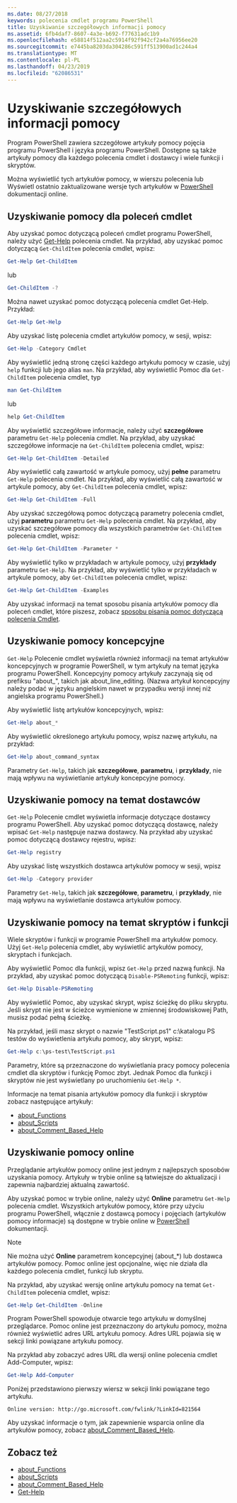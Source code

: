 ```yaml
---
ms.date: 08/27/2018
keywords: polecenia cmdlet programu PowerShell
title: Uzyskiwanie szczegółowych informacji pomocy
ms.assetid: 6fb4daf7-8607-4a3e-b692-f77631adc1b9
ms.openlocfilehash: e58814f512aa2c5914f92f942cf2a4a76956ee20
ms.sourcegitcommit: e7445ba8203da304286c591ff513900ad1c244a4
ms.translationtype: MT
ms.contentlocale: pl-PL
ms.lasthandoff: 04/23/2019
ms.locfileid: "62086531"
---
```

# <a name="getting-detailed-help-information"></a>Uzyskiwanie szczegółowych informacji pomocy

Program PowerShell zawiera szczegółowe artykuły pomocy pojęcia programu PowerShell i języka programu PowerShell. Dostępne są także artykuły pomocy dla każdego polecenia cmdlet i dostawcy i wiele funkcji i skryptów.

Można wyświetlić tych artykułów pomocy, w wierszu polecenia lub Wyświetl ostatnio zaktualizowane wersje tych artykułów w [PowerShell](/powershell/scripting/overview) dokumentacji online.

## <a name="getting-help-for-cmdlets"></a>Uzyskiwanie pomocy dla poleceń cmdlet

Aby uzyskać pomoc dotyczącą poleceń cmdlet programu PowerShell, należy użyć [Get-Help](/powershell/module/microsoft.powershell.core/Get-Help) polecenia cmdlet. Na przykład, aby uzyskać pomoc dotyczącą `Get-ChildItem` polecenia cmdlet, wpisz:

```powershell
Get-Help Get-ChildItem
```

lub

```powershell
Get-ChildItem -?
```

Można nawet uzyskać pomoc dotyczącą polecenia cmdlet Get-Help. Przykład:

```powershell
Get-Help Get-Help
```

Aby uzyskać listę polecenia cmdlet artykułów pomocy, w sesji, wpisz:

```powershell
Get-Help -Category Cmdlet
```

Aby wyświetlić jedną stronę części każdego artykułu pomocy w czasie, użyj `help` funkcji lub jego alias `man`.
Na przykład, aby wyświetlić Pomoc dla `Get-ChildItem` polecenia cmdlet, typ

```powershell
man Get-ChildItem
```

lub

```powershell
help Get-ChildItem
```

Aby wyświetlić szczegółowe informacje, należy użyć **szczegółowe** parametru `Get-Help` polecenia cmdlet. Na przykład, aby uzyskać szczegółowe informacje na `Get-ChildItem` polecenia cmdlet, wpisz:

```powershell
Get-Help Get-ChildItem -Detailed
```

Aby wyświetlić całą zawartość w artykule pomocy, użyj **pełne** parametru `Get-Help` polecenia cmdlet. Na przykład, aby wyświetlić całą zawartość w artykule pomocy, aby `Get-ChildItem` polecenia cmdlet, wpisz:

```powershell
Get-Help Get-ChildItem -Full
```

Aby uzyskać szczegółową pomoc dotyczącą parametry polecenia cmdlet, użyj **parametru** parametru `Get-Help` polecenia cmdlet. Na przykład, aby uzyskać szczegółowe pomocy dla wszystkich parametrów `Get-ChildItem` polecenia cmdlet, wpisz:

```powershell
Get-Help Get-ChildItem -Parameter *
```

Aby wyświetlić tylko w przykładach w artykule pomocy, użyj **przykłady** parametru `Get-Help`.
Na przykład, aby wyświetlić tylko w przykładach w artykule pomocy, aby `Get-ChildItem` polecenia cmdlet, wpisz:

```powershell
Get-Help Get-ChildItem -Examples
```

Aby uzyskać informacji na temat sposobu pisania artykułów pomocy dla poleceń cmdlet, które piszesz, zobacz [sposobu pisania pomoc dotyczącą polecenia Cmdlet](/powershell/developer/help/writing-help-for-windows-powershell-cmdlets).

## <a name="getting-conceptual-help"></a>Uzyskiwanie pomocy koncepcyjne

`Get-Help` Polecenie cmdlet wyświetla również informacji na temat artykułów koncepcyjnych w programie PowerShell, w tym artykuły na temat języka programu PowerShell. Koncepcyjny pomocy artykuły zaczynają się od prefiksu "about_", takich jak about_line_editing. (Nazwa artykuł koncepcyjny należy podać w języku angielskim nawet w przypadku wersji innej niż angielska programu PowerShell.)

Aby wyświetlić listę artykułów koncepcyjnych, wpisz:

```powershell
Get-Help about_*
```

Aby wyświetlić określonego artykułu pomocy, wpisz nazwę artykułu, na przykład:

```powershell
Get-Help about_command_syntax
```

Parametry `Get-Help`, takich jak **szczegółowe**, **parametru**, i **przykłady**, nie mają wpływu na wyświetlanie artykuły koncepcyjne pomocy.

## <a name="getting-help-about-providers"></a>Uzyskiwanie pomocy na temat dostawców

`Get-Help` Polecenie cmdlet wyświetla informacje dotyczące dostawcy programu PowerShell. Aby uzyskać pomoc dotyczącą dostawcę, należy wpisać `Get-Help` następuje nazwa dostawcy. Na przykład aby uzyskać pomoc dotyczącą dostawcy rejestru, wpisz:

```powershell
Get-Help registry
```

Aby uzyskać listę wszystkich dostawca artykułów pomocy w sesji, wpisz

```powershell
Get-Help -Category provider
```

Parametry `Get-Help`, takich jak **szczegółowe**, **parametru**, i **przykłady**, nie mają wpływu na wyświetlanie dostawca artykułów pomocy.

## <a name="getting-help-about-scripts-and-functions"></a>Uzyskiwanie pomocy na temat skryptów i funkcji

Wiele skryptów i funkcji w programie PowerShell ma artykułów pomocy. Użyj `Get-Help` polecenia cmdlet, aby wyświetlić artykułów pomocy, skryptach i funkcjach.

Aby wyświetlić Pomoc dla funkcji, wpisz `Get-Help` przed nazwą funkcji. Na przykład, aby uzyskać pomoc dotyczącą `Disable-PSRemoting` funkcji, wpisz:

```powershell
Get-Help Disable-PSRemoting
```

Aby wyświetlić Pomoc, aby uzyskać skrypt, wpisz ścieżkę do pliku skryptu. Jeśli skrypt nie jest w ścieżce wymienione w zmiennej środowiskowej Path, musisz podać pełną ścieżkę.

Na przykład, jeśli masz skrypt o nazwie "TestScript.ps1" c:\\katalogu PS testów do wyświetlenia artykułu pomocy, aby skrypt, wpisz:

```powershell
Get-Help c:\ps-test\TestScript.ps1
```

Parametry, które są przeznaczone do wyświetlania pracy pomocy polecenia cmdlet dla skryptów i funkcję Pomoc zbyt. Jednak Pomoc dla funkcji i skryptów nie jest wyświetlany po uruchomieniu `Get-Help *`.

Informacje na temat pisania artykułów pomocy dla funkcji i skryptów zobacz następujące artykuły:

- [about_Functions](/powershell/module/microsoft.powershell.core/about/about_functions)
- [about_Scripts](/powershell/module/microsoft.powershell.core/about/about_scripts)
- [about_Comment_Based_Help](/powershell/module/microsoft.powershell.core/about/about_comment_based_help)

## <a name="getting-help-online"></a>Uzyskiwanie pomocy online

Przeglądanie artykułów pomocy online jest jednym z najlepszych sposobów uzyskania pomocy. Artykuły w trybie online są łatwiejsze do aktualizacji i zapewnia najbardziej aktualną zawartość.

Aby uzyskać pomoc w trybie online, należy użyć **Online** parametru `Get-Help` polecenia cmdlet. Wszystkich artykułów pomocy, które przy użyciu programu PowerShell, włącznie z dostawcą pomocy i pojęciach (artykułów pomocy informacje) są dostępne w trybie online w [PowerShell](/powershell/scripting/powershell-scripting) dokumentacji.

> [!NOTE]
> Nie można użyć **Online** parametrem koncepcyjnej (about_\*) lub dostawca artykułów pomocy.
> Pomoc online jest opcjonalne, więc nie działa dla każdego polecenia cmdlet, funkcji lub skryptu.

Na przykład, aby uzyskać wersję online artykułu pomocy na temat `Get-ChildItem` polecenia cmdlet, wpisz:

```powershell
Get-Help Get-ChildItem -Online
```

Program PowerShell spowoduje otwarcie tego artykułu w domyślnej przeglądarce. Pomoc online jest przeznaczony do artykułu pomocy, można również wyświetlić adres URL artykułu pomocy. Adres URL pojawia się w sekcji linki powiązane artykułu pomocy.

Na przykład aby zobaczyć adres URL dla wersji online polecenia cmdlet Add-Computer, wpisz:

```powershell
Get-Help Add-Computer
```

Poniżej przedstawiono pierwszy wiersz w sekcji linki powiązane tego artykułu.

```Output
Online version: http://go.microsoft.com/fwlink/?LinkId=821564
```

Aby uzyskać informacje o tym, jak zapewnienie wsparcia online dla artykułów pomocy, zobacz [about_Comment_Based_Help](/powershell/module/microsoft.powershell.core/about/about_comment_based_help).

## <a name="see-also"></a>Zobacz też

- [about_Functions](/powershell/module/microsoft.powershell.core/about/about_functions)
- [about_Scripts](/powershell/module/microsoft.powershell.core/about/about_scripts)
- [about_Comment_Based_Help](/powershell/module/microsoft.powershell.core/about/about_comment_based_help)
- [Get-Help](/powershell/module/microsoft.powershell.core/get-help)
